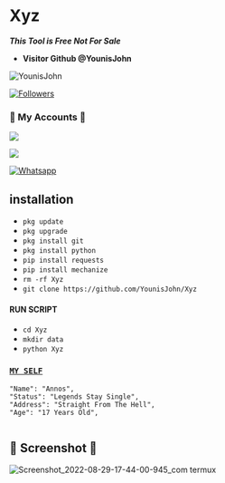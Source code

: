 # Xyz
 ___This Tool is Free Not For Sale___</br>
* **Visitor Github @YounisJohn**

![YounisJohn](https://komarev.com/ghpvc/?username=YounisJohn&color=blue)

<a href="https://github.com/YounisJohn/followers">

<img title="Followers" src="https://img.shields.io/github/followers/YounisJohn?label=Followers&color=red&style=flat-square"></a>

### 👤 My Accounts 👤

[![](https://img.shields.io/badge/Facebook-blue?logo=Facebook&logoColor=blue&labelColor=white)](https://www.facebook.com/noob.hackers)

[![](https://img.shields.io/badge/Messenger-red?logo=Messenger&logoColor=red&labelColor=black)](https://m.me/noob.hackers) <br>

[![Whatsapp](https://img.shields.io/badge/Whatsapp-Younis.john-deepgreen?style=flat-square&logo=whatsapp)](https://wa.me/+923404708884)

## <b>installation</b>

- `pkg update`
- `pkg upgrade`
- `pkg install git`
- `pkg install python`
- `pip install requests`
- `pip install mechanize`
- `rm -rf Xyz`
- `git clone https://github.com/YounisJohn/Xyz`

#### RUN SCRIPT

- `cd Xyz`
- `mkdir data`
- `python Xyz`

### [`MY SELF`](https://instagram.com/YounisJohn)
```
"Name": "Annos",
"Status": "Legends Stay Single",
"Address": "Straight From The Hell",
"Age": "17 Years Old",
   
```

## 📸 Screenshot 📸

![Screenshot_2022-08-29-17-44-00-945_com termux](https://github.com/YounisJohn/Xyz/blob/main/Screenshot_20230109-095325.png)



